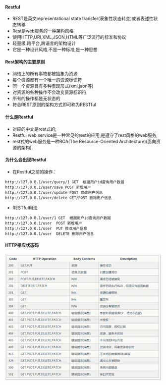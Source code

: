 #### Restful

- REST是英文representational state transfer(表象性状态转变)或者表述性状态转移
- Rest是web服务的一种架构风格
- 使用HTTP,URI,XML,JSON,HTML等广泛流行的标准和协议
- 轻量级,跨平台,跨语言的架构设计
- 它是一种设计风格,不是一种标准,是一种思想


#### Rest架构的主要原则

- 网络上的所有事物都被抽象为资源
- 每个资源都有一个唯一的资源标识符
- 同一个资源具有多种表现形式(xml,json等)
- 对资源的各种操作不会改变资源标识符
- 所有的操作都是无状态的
- 符合REST原则的架构方式即可称为RESTful


#### 什么是Restful

- 对应的中文是rest式的;
- Restful web service是一种常见的rest的应用,是遵守了rest风格的web服务;
- rest式的web服务是一种ROA(The Resource-Oriented Architecture)(面向资源的架构).


#### 为什么会出现Restful

- 在Restful之前的操作：
```
http://127.0.0.1/user/query/1 GET  根据用户id查询用户数据
http://127.0.0.1/user/save POST 新增用户
http://127.0.0.1/user/update POST 修改用户信息
http://127.0.0.1/user/delete GET/POST 删除用户信息
```

- RESTful用法
```
http://127.0.0.1/user/1 GET  根据用户id查询用户数据
http://127.0.0.1/user  POST 新增用户
http://127.0.0.1/user  PUT 修改用户信息
http://127.0.0.1/user  DELETE 删除用户信息
```


#### HTTP相应状态码
![avatar](20170625152145836.png)
